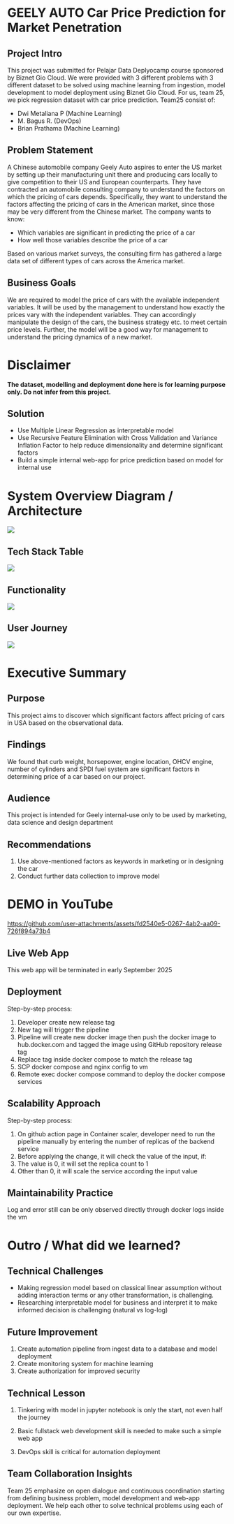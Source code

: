 # GEELY AUTO Car Price Prediction for Market Penetration
## Project Intro
This project was submitted for Pelajar Data Deplyocamp course sponsored by Biznet Gio Cloud. We were provided with 3 different problems with 3 different dataset to be solved using machine learning from ingestion, model development to model deployment using Biznet Gio Cloud. For us, team 25, we pick regression dataset with car price prediction. Team25 consist of:
+ Dwi Metaliana P (Machine Learning)
+ M. Bagus R. (DevOps)
+ Brian Prathama (Machine Learning)

## Problem Statement
A Chinese automobile company Geely Auto aspires to enter the US market by setting up their manufacturing unit there and producing cars locally to give competition to their US and European counterparts. They have contracted an automobile consulting company to understand the factors on which the pricing of cars depends. Specifically, they want to understand the factors affecting the pricing of cars in the American market, since those may be very different from the Chinese market. The company wants to know:


- Which variables are significant in predicting the price of a car
- How well those variables describe the price of a car

Based on various market surveys, the consulting firm has gathered a large data set of different types of cars across the America market. 

## Business Goals
We are required to model the price of cars with the available independent variables. It will be used by the management to understand how exactly the prices vary with the independent variables. They can accordingly manipulate the design of the cars, the business strategy etc. to meet certain price levels. Further, the model will be a good way for management to understand the pricing dynamics of a new market. 

# Disclaimer
**The dataset, modelling and deployment done here is for learning purpose only. Do not infer from this project.**

## Solution

+ Use Multiple Linear Regression as interpretable model
+ Use Recursive Feature Elimination with Cross Validation and Variance Inflation Factor to help reduce dimensionality and determine significant factors
+ Build a simple internal web-app for price prediction based on model for internal use

# System Overview Diagram / Architecture
![](https://github.com/brian-novp/dcampt25/blob/main/img/architecture%20diagram%20deploycamp%20team%2025.png)
## Tech Stack Table
![](img/tech_stack_table.png)
## Functionality
![](img/functionality.png)
## User Journey
![](img/user_journey.png)

# Executive Summary
## Purpose
This project aims to discover which significant factors affect pricing of cars in USA based on the observational data.

## Findings
We found that curb weight, horsepower, engine location, OHCV engine, number of cylinders and SPDI fuel system are significant factors in determining price of a car based on our project.

## Audience
This project is intended for Geely internal-use only to be used by marketing, data science and design department

## Recommendations
1. Use above-mentioned factors as keywords in marketing or in designing the car
2. Conduct further data collection to improve model

# DEMO in YouTube
https://github.com/user-attachments/assets/fd2540e5-0267-4ab2-aa09-726f894a73b4
## Live Web App
This web app will be terminated in early September 2025

## Deployment
Step-by-step process:
1. Developer create new release tag
2. New tag will trigger the pipeline
3. Pipeline will create new docker image then push the docker image to hub.docker.com and tagged the image using GitHub repository release tag
4. Replace tag inside docker compose to match the release tag
5. SCP docker compose and nginx config to vm
6. Remote exec docker compose command to deploy the docker compose services

## Scalability Approach
Step-by-step process:
1. On github action page in Container scaler, developer need to run the pipeline manually by entering the number of replicas of the backend service
2. Before applying the change, it will check the value of the input, if:
3. The value is 0, it will set the replica count to 1
4. Other than 0, it will scale the service according the input value

## Maintainability Practice
Log and error still can be only observed directly through docker logs inside the vm

# Outro / What did we learned?
## Technical Challenges
- Making regression model based on classical linear assumption without adding interaction terms or any other transformation, is challenging.
- Researching interpretable model for business and interpret it to make informed decision is challenging (natural vs log-log)

## Future Improvement
1. Create automation pipeline from ingest data to a database and model deployment
2. Create monitoring system for machine learning
3. Create authorization for improved security

## Technical Lesson
1. Tinkering with model in jupyter notebook is only the start, not even half the journey




2. Basic fullstack web development skill is needed to make such a simple web app
3. DevOps skill is critical for automation deployment

## Team Collaboration Insights
Team 25 emphasize on open dialogue and continuous coordination starting from defining business problem, model development and web-app deployment. We help each other to solve technical problems using each of our own expertise.

